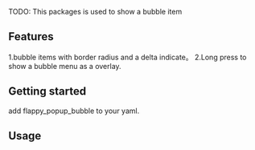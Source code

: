 TODO: This packages is used to show a bubble item 

## Features

1.bubble items with border radius and a delta indicate。
2.Long press to show a bubble menu as a overlay.

## Getting started

add flappy_popup_bubble to your yaml.

## Usage




